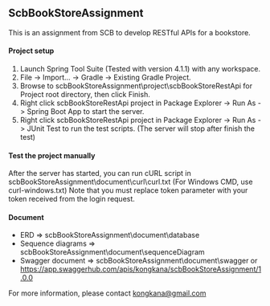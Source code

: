## ScbBookStoreAssignment

This is an assignment from SCB to develop RESTful APIs for a bookstore.

#### Project setup
1. Launch Spring Tool Suite (Tested with version 4.1.1) with any workspace.
2. File -> Import... -> Gradle -> Existing Gradle Project.
3. Browse to scbBookStoreAssignment\project\scbBookStoreRestApi for Project root directory, then click Finish.
4. Right click scbBookStoreRestApi project in Package Explorer -> Run As -> Spring Boot App to start the server.
5. Right click scbBookStoreRestApi project in Package Explorer -> Run As -> JUnit Test to run the test scripts. (The server will stop after finish the test)

#### Test the project manually

After the server has started, you can run cURL script in scbBookStoreAssignment\document\curl\curl.txt (For Windows CMD, use curl-windows.txt)
Note that you must replace token parameter with your token received from the login request.

#### Document

- ERD => scbBookStoreAssignment\document\database
- Sequence diagrams => scbBookStoreAssignment\document\sequenceDiagram
- Swagger document => scbBookStoreAssignment\document\swagger or https://app.swaggerhub.com/apis/kongkana/scbBookStoreAssignment/1.0.0

For more information, please contact kongkana@gmail.com
